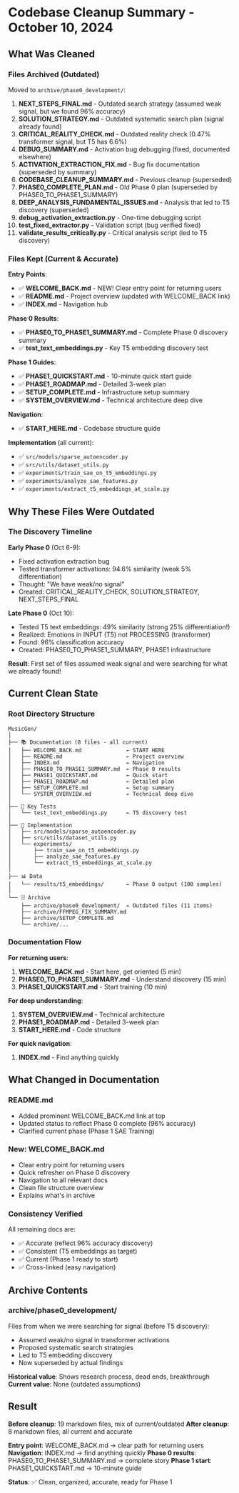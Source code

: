 # Codebase Cleanup Summary - October 10, 2024

## What Was Cleaned

### Files Archived (Outdated)

Moved to `archive/phase0_development/`:

1. **NEXT_STEPS_FINAL.md** - Outdated search strategy (assumed weak signal, but we found 96% accuracy)
2. **SOLUTION_STRATEGY.md** - Outdated systematic search plan (signal already found)
3. **CRITICAL_REALITY_CHECK.md** - Outdated reality check (0.47% transformer signal, but T5 has 6.6%)
4. **DEBUG_SUMMARY.md** - Activation bug debugging (fixed, documented elsewhere)
5. **ACTIVATION_EXTRACTION_FIX.md** - Bug fix documentation (superseded by summary)
6. **CODEBASE_CLEANUP_SUMMARY.md** - Previous cleanup (superseded)
7. **PHASE0_COMPLETE_PLAN.md** - Old Phase 0 plan (superseded by PHASE0_TO_PHASE1_SUMMARY)
8. **DEEP_ANALYSIS_FUNDAMENTAL_ISSUES.md** - Analysis that led to T5 discovery (superseded)
9. **debug_activation_extraction.py** - One-time debugging script
10. **test_fixed_extractor.py** - Validation script (bug verified fixed)
11. **validate_results_critically.py** - Critical analysis script (led to T5 discovery)

### Files Kept (Current & Accurate)

**Entry Points**:
- ✅ **WELCOME_BACK.md** - NEW! Clear entry point for returning users
- ✅ **README.md** - Project overview (updated with WELCOME_BACK link)
- ✅ **INDEX.md** - Navigation hub

**Phase 0 Results**:
- ✅ **PHASE0_TO_PHASE1_SUMMARY.md** - Complete Phase 0 discovery summary
- ✅ **test_text_embeddings.py** - Key T5 embedding discovery test

**Phase 1 Guides**:
- ✅ **PHASE1_QUICKSTART.md** - 10-minute quick start guide
- ✅ **PHASE1_ROADMAP.md** - Detailed 3-week plan
- ✅ **SETUP_COMPLETE.md** - Infrastructure setup summary
- ✅ **SYSTEM_OVERVIEW.md** - Technical architecture deep dive

**Navigation**:
- ✅ **START_HERE.md** - Codebase structure guide

**Implementation** (all current):
- ✅ `src/models/sparse_autoencoder.py`
- ✅ `src/utils/dataset_utils.py`
- ✅ `experiments/train_sae_on_t5_embeddings.py`
- ✅ `experiments/analyze_sae_features.py`
- ✅ `experiments/extract_t5_embeddings_at_scale.py`

## Why These Files Were Outdated

### The Discovery Timeline

**Early Phase 0** (Oct 6-9):
- Fixed activation extraction bug
- Tested transformer activations: 94.6% similarity (weak 5% differentiation)
- Thought: "We have weak/no signal"
- Created: CRITICAL_REALITY_CHECK, SOLUTION_STRATEGY, NEXT_STEPS_FINAL

**Late Phase 0** (Oct 10):
- Tested T5 text embeddings: 49% similarity (strong 25% differentiation!)
- Realized: Emotions in INPUT (T5) not PROCESSING (transformer)
- Found: 96% classification accuracy
- Created: PHASE0_TO_PHASE1_SUMMARY, PHASE1 infrastructure

**Result**: First set of files assumed weak signal and were searching for what we already found!

## Current Clean State

### Root Directory Structure

```
MusicGen/
│
├── 📚 Documentation (8 files - all current)
│   ├── WELCOME_BACK.md              ← START HERE
│   ├── README.md                    ← Project overview
│   ├── INDEX.md                     ← Navigation
│   ├── PHASE0_TO_PHASE1_SUMMARY.md  ← Phase 0 results
│   ├── PHASE1_QUICKSTART.md         ← Quick start
│   ├── PHASE1_ROADMAP.md            ← Detailed plan
│   ├── SETUP_COMPLETE.md            ← Setup summary
│   └── SYSTEM_OVERVIEW.md           ← Technical deep dive
│
├── 🧪 Key Tests
│   └── test_text_embeddings.py      ← T5 discovery test
│
├── 🧠 Implementation
│   ├── src/models/sparse_autoencoder.py
│   ├── src/utils/dataset_utils.py
│   └── experiments/
│       ├── train_sae_on_t5_embeddings.py
│       ├── analyze_sae_features.py
│       └── extract_t5_embeddings_at_scale.py
│
├── 📊 Data
│   └── results/t5_embeddings/       ← Phase 0 output (100 samples)
│
└── 🗄️ Archive
    ├── archive/phase0_development/  ← Outdated files (11 items)
    ├── archive/FFMPEG_FIX_SUMMARY.md
    ├── archive/SETUP_COMPLETE.md
    └── archive/...
```

### Documentation Flow

**For returning users**:
1. **WELCOME_BACK.md** - Start here, get oriented (5 min)
2. **PHASE0_TO_PHASE1_SUMMARY.md** - Understand discovery (15 min)
3. **PHASE1_QUICKSTART.md** - Start training (10 min)

**For deep understanding**:
1. **SYSTEM_OVERVIEW.md** - Technical architecture
2. **PHASE1_ROADMAP.md** - Detailed 3-week plan
3. **START_HERE.md** - Code structure

**For quick navigation**:
1. **INDEX.md** - Find anything quickly

## What Changed in Documentation

### README.md
- Added prominent WELCOME_BACK.md link at top
- Updated status to reflect Phase 0 complete (96% accuracy)
- Clarified current phase (Phase 1 SAE Training)

### New: WELCOME_BACK.md
- Clear entry point for returning users
- Quick refresher on Phase 0 discovery
- Navigation to all relevant docs
- Clean file structure overview
- Explains what's in archive

### Consistency Verified
All remaining docs are:
- ✅ Accurate (reflect 96% accuracy discovery)
- ✅ Consistent (T5 embeddings as target)
- ✅ Current (Phase 1 ready to start)
- ✅ Cross-linked (easy navigation)

## Archive Contents

### archive/phase0_development/
Files from when we were searching for signal (before T5 discovery):
- Assumed weak/no signal in transformer activations
- Proposed systematic search strategies
- Led to T5 embedding discovery
- Now superseded by actual findings

**Historical value**: Shows research process, dead ends, breakthrough
**Current value**: None (outdated assumptions)

## Result

**Before cleanup**: 19 markdown files, mix of current/outdated
**After cleanup**: 8 markdown files, all current and accurate

**Entry point**: WELCOME_BACK.md → clear path for returning users
**Navigation**: INDEX.md → find anything quickly
**Phase 0 results**: PHASE0_TO_PHASE1_SUMMARY.md → complete story
**Phase 1 start**: PHASE1_QUICKSTART.md → 10-minute guide

**Status**: ✅ Clean, organized, accurate, ready for Phase 1
